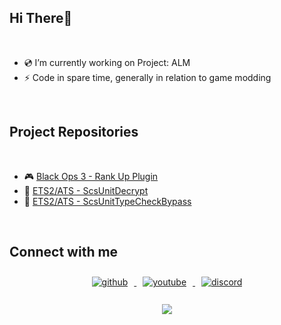 ## Hi There👋

<br />

- 💿 I’m currently working on Project: ALM
- ⚡ Code in spare time, generally in relation to game modding

<br />

## Project Repositories

<br />

- 🎮 [Black Ops 3 - Rank Up Plugin](https://insanux.com/bo3-rankup-mod)
- 📖 [ETS2/ATS - ScsUnitDecrypt](https://github.com/Callum-Bell/ScsUnitDecrypt)
- 🔌 [ETS2/ATS - ScsUnitTypeCheckBypass](https://github.com/Insanux-Mods/ScsUnitTypeCheckIgnore)

<br />

## Connect with me  
<div align="center">
    <a href="https://github.com/Callum-Bell" target="_blank">
        <img src="https://img.shields.io/badge/github-%2324292e.svg?&style=for-the-badge&logo=github&logoColor=white" alt="github" style="margin: 10px;">
    </a>
    <a href="https://www.youtube.com/c/InsaneCallum" target="_blank">
        <img src="https://img.shields.io/badge/youtube-%23EE4831.svg?&style=for-the-badge&logo=youtube&logoColor=white" alt="youtube" style="margin: 10px;">
    </a>
    <a href="https://discord.gg/2qyJ45Hjya" target="_blank">
        <img src="https://img.shields.io/badge/discord-7289DA.svg?&style=for-the-badge&logo=discord&logoColor=white" alt="discord" style="margin: 10px;">
    </a>
</div>

<br />

<div align="center">
    <a href="https://www.patreon.com/InsaneCallum/membership" target="_blank" style="display: inline-block;">
        <img src="https://img.shields.io/badge/Support-Patreon-orange?style=flat-square&logo=patreon" align="center" />
    </a>
</div>

<br />
